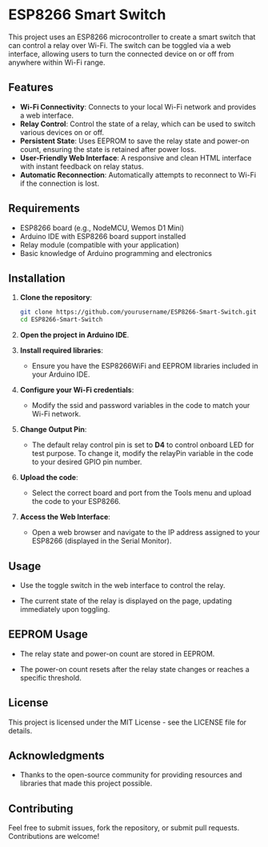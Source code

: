 # ESP8266 Smart Switch

This project uses an ESP8266 microcontroller to create a smart switch that can control a relay over Wi-Fi. The switch can be toggled via a web interface, allowing users to turn the connected device on or off from anywhere within Wi-Fi range.

## Features

- **Wi-Fi Connectivity**: Connects to your local Wi-Fi network and provides a web interface.
- **Relay Control**: Control the state of a relay, which can be used to switch various devices on or off.
- **Persistent State**: Uses EEPROM to save the relay state and power-on count, ensuring the state is retained after power loss.
- **User-Friendly Web Interface**: A responsive and clean HTML interface with instant feedback on relay status.
- **Automatic Reconnection**: Automatically attempts to reconnect to Wi-Fi if the connection is lost.

## Requirements

- ESP8266 board (e.g., NodeMCU, Wemos D1 Mini)
- Arduino IDE with ESP8266 board support installed
- Relay module (compatible with your application)
- Basic knowledge of Arduino programming and electronics

## Installation

1. **Clone the repository**:
   ```bash
   git clone https://github.com/yourusername/ESP8266-Smart-Switch.git
   cd ESP8266-Smart-Switch

2.  **Open the project in Arduino IDE**.
    
3.  **Install required libraries**:
    
    *   Ensure you have the ESP8266WiFi and EEPROM libraries included in your Arduino IDE.
        
4.  **Configure your Wi-Fi credentials**:
    
    *   Modify the ssid and password variables in the code to match your Wi-Fi network.

5.  **Change Output Pin**:

    *   The default relay control pin is set to **D4** to control onboard LED for test purpose. To change it, modify the relayPin variable in the code to your desired GPIO pin number.
        
6.  **Upload the code**:
    
    *   Select the correct board and port from the Tools menu and upload the code to your ESP8266.
        
7.  **Access the Web Interface**:
    
    *   Open a web browser and navigate to the IP address assigned to your ESP8266 (displayed in the Serial Monitor).
        

Usage
-----

*   Use the toggle switch in the web interface to control the relay.
    
*   The current state of the relay is displayed on the page, updating immediately upon toggling.
    

EEPROM Usage
------------

*   The relay state and power-on count are stored in EEPROM.
    
*   The power-on count resets after the relay state changes or reaches a specific threshold.
    

License
-------

This project is licensed under the MIT License - see the LICENSE file for details.

Acknowledgments
---------------

*   Thanks to the open-source community for providing resources and libraries that made this project possible.
    

Contributing
------------
Feel free to submit issues, fork the repository, or submit pull requests. Contributions are welcome!

